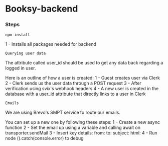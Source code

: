 # Booksy-backend


### Steps

```
npm install
```

1 - Installs all packages needed for backend


```
Querying user data
```

The attribute called user_id should be used to get any data back regarding a logged in user.

Here is an outline of how a user is created:
    1 - Guest creates user via Clerk
    2 - Clerk sends us the user data through a POST request
    3 - After verification using svix's webhook headers
    4 - A new user is created in the database with a user_id attribute that directly links to a user in Clerk 


```
Emails
```

We are using Brevo's SMPT service to route our emails. 

You can set up a new one by following these steps: 
    1 - Create a new async function 
    2 - Set the email up using a variable and calling await on transporter.sendMail
    3 - Insert key details:
        from:
        to:
        subject:
        html:
    4 - Run node <functionname>().catch(console.error) to debug